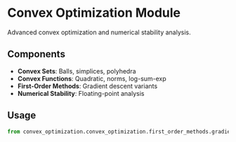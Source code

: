 # Convex Optimization Module

Advanced convex optimization and numerical stability analysis.

## Components
- **Convex Sets**: Balls, simplices, polyhedra
- **Convex Functions**: Quadratic, norms, log-sum-exp
- **First-Order Methods**: Gradient descent variants
- **Numerical Stability**: Floating-point analysis

## Usage
```python
from convex_optimization.convex_optimization.first_order_methods.gradient_methods import Adam
```
